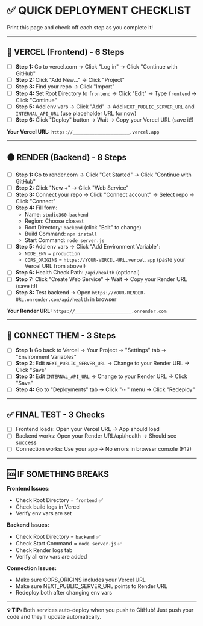 # ✅ QUICK DEPLOYMENT CHECKLIST

Print this page and check off each step as you complete it!

---

## 🔵 VERCEL (Frontend) - 6 Steps

- [ ] **Step 1:** Go to vercel.com → Click "Log in" → Click "Continue with GitHub"
- [ ] **Step 2:** Click "Add New..." → Click "Project"
- [ ] **Step 3:** Find your repo → Click "Import"
- [ ] **Step 4:** Set Root Directory to `frontend` → Click "Edit" → Type `frontend` → Click "Continue"
- [ ] **Step 5:** Add env vars → Click "Add" → Add `NEXT_PUBLIC_SERVER_URL` and `INTERNAL_API_URL` (use placeholder URL for now)
- [ ] **Step 6:** Click "Deploy" button → Wait → Copy your Vercel URL (save it!)

**Your Vercel URL:** `https://_____________________.vercel.app`

---

## 🟠 RENDER (Backend) - 8 Steps

- [ ] **Step 1:** Go to render.com → Click "Get Started" → Click "Continue with GitHub"
- [ ] **Step 2:** Click "New +" → Click "Web Service"
- [ ] **Step 3:** Connect your repo → Click "Connect account" → Select repo → Click "Connect"
- [ ] **Step 4:** Fill form:
  - Name: `studio360-backend`
  - Region: Choose closest
  - Root Directory: `backend` (click "Edit" to change)
  - Build Command: `npm install`
  - Start Command: `node server.js`
- [ ] **Step 5:** Add env vars → Click "Add Environment Variable":
  - `NODE_ENV` = `production`
  - `CORS_ORIGINS` = `https://YOUR-VERCEL-URL.vercel.app` (paste your Vercel URL from above!)
- [ ] **Step 6:** Health Check Path: `/api/health` (optional)
- [ ] **Step 7:** Click "Create Web Service" → Wait → Copy your Render URL (save it!)
- [ ] **Step 8:** Test backend → Open `https://YOUR-RENDER-URL.onrender.com/api/health` in browser

**Your Render URL:** `https://_____________________.onrender.com`

---

## 🔄 CONNECT THEM - 3 Steps

- [ ] **Step 1:** Go back to Vercel → Your Project → "Settings" tab → "Environment Variables"
- [ ] **Step 2:** Edit `NEXT_PUBLIC_SERVER_URL` → Change to your Render URL → Click "Save"
- [ ] **Step 3:** Edit `INTERNAL_API_URL` → Change to your Render URL → Click "Save"
- [ ] **Step 4:** Go to "Deployments" tab → Click "⋯" menu → Click "Redeploy"

---

## ✅ FINAL TEST - 3 Checks

- [ ] Frontend loads: Open your Vercel URL → App should load
- [ ] Backend works: Open your Render URL/api/health → Should see success
- [ ] Connection works: Use your app → No errors in browser console (F12)

---

## 🆘 IF SOMETHING BREAKS

**Frontend Issues:**
- Check Root Directory = `frontend` ✅
- Check build logs in Vercel
- Verify env vars are set

**Backend Issues:**
- Check Root Directory = `backend` ✅
- Check Start Command = `node server.js` ✅
- Check Render logs tab
- Verify all env vars are added

**Connection Issues:**
- Make sure CORS_ORIGINS includes your Vercel URL
- Make sure NEXT_PUBLIC_SERVER_URL points to Render URL
- Redeploy both after changing env vars

---

**💡 TIP:** Both services auto-deploy when you push to GitHub! Just push your code and they'll update automatically.

